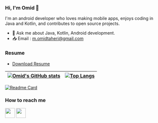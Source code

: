 ### Hi, I'm Omid 👋
I'm an android developer who loves making mobile apps, enjoys coding in Java and Kotlin, and contributes to open source projects.
- 💬 Ask me about Java, Kotlin, Android development. 
- 📥 Email : m.omidtaheri@gmail.com

### Resume

* <a href="https://drive.google.com/file/d/17pErsyJ9KRMStuPRPX7rqQAYbtd0ByOI/view?usp=sharing">Download Resume</a>


| [![Omid's GitHub stats](https://github-readme-stats-a312y5vk4-projects-5cc6a8f5.vercel.app/api?username=omidtaheri&count_private=true&show_icons=true&theme=dracula)](https://github.com/OmidTaheri) | [![Top Langs](https://github-readme-stats-a312y5vk4-projects-5cc6a8f5.vercel.app/api/top-langs?username=omidtaheri&count_private=true&show_icons=true&hide=css,html,c%23&theme=dracula&layout=compact)](https://github.com/OmidTaheri) | 
| --- | --- | 

[![Readme Card](https://github-readme-stats-a312y5vk4-projects-5cc6a8f5.vercel.app/api/pin/?username=omidtaheri&repo=AndroidDockerImage)](https://github.com/OmidTaheri/AndroidDockerImage)


### How to reach me
<!-- [<img src="https://www.vectorlogo.zone/logos/twitter/twitter-tile.svg" width="32">](https://twitter.com/m_omidtaheri)
[<img src="https://www.vectorlogo.zone/logos/instagram/instagram-tile.svg" width="32">](https://www.instagram.com/m_omidtaheri) -->
[<img src="https://www.vectorlogo.zone/logos/telegram/telegram-tile.svg" width="32">](http://t.me/m_omidtaheri)
[<img src="https://www.vectorlogo.zone/logos/linkedin/linkedin-tile.svg" width="32">](https://linkedin.com/in/omid-taheri/)
<!-- [<img src="https://www.vectorlogo.zone/logos/wordpress/wordpress-tile.svg" width="32">](https://omidtaheri.ir) -->


